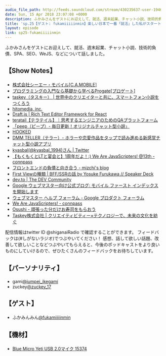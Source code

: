 ```yaml
---
audio_file_path: http://feeds.soundcloud.com/stream/430235637-user-194620696-sp25-fukamiiiiinmin.mp3
date: Sun, 15 Apr 2018 23:07:08 +0000
description: ふかみさんをゲストにお迎えして、就活、週末起業、チャット小説、技術的負債、SPA、SEO、WeJS、などについて話しました。
title: 'sp.25【ゲスト: fukamiiiiinmin】楽しい日本で一番「就活」した私がスタートアップを創業してチャット小説アプリを作るまで'
layout: episode
link: sp25-fukamiiiiinmin
---
```


<p><span>ふかみさんをゲストにお迎えして、就活、週末起業、チャット小説、技術的負債、SPA、SEO、WeJS、などについて話しました。</span></p>
<h2>
  <p>【Show Notes】</p>
</h2>
<ul>
  <li><a href="http://www.camobile.com/" target="_blank">株式会社シーエー・モバイル[C.A.MOBILE]</a></li>
  <li><a href="https://prog-8.com" target="_blank">プログラミングの入門なら基礎から学べるProgate[プロゲート]</a></li>
  <li><a href="http://taskey.me/" target="_blank">taskey（タスキー） | 世界中のクリエイターと共に、スマートフォン小説をつくろう</a></li>
  <li><a href="https://hitomedia.jp/" target="_blank">hitomedia, inc.</a></li>
  <li><a href="https://draftjs.org/" target="_blank">Draft.js | Rich Text Editor Framework for React</a></li>
  <li><a href="https://teratail.com/" target="_blank">teratail【テラテイル】｜思考するエンジニアのためのQAプラットフォーム</a></li>
  <li><a href="https://itunes.apple.com/jp/app/id1271282207" target="_blank">「peep（ピープ）- 毎日更新！オリジナルチャット型小説」</a></li>
  <li><a href="http://www.hooked.co/" target="_blank">HOOKED</a></li>
  <li><a href="https://tllr.me/" target="_blank">DMM TELLER（テラー）- ホラーや恋愛作品をタップで読み進める新感覚チャット型小説アプリ</a></li>
  <li><a href="https://twitter.com/kyasbal_1994" target="_blank">kyasbal(@kyasbal_1994)さん | Twitter</a></li>
  <li><a href="https://wajs.connpass.com/event/70241/" target="_blank">【もくもくとLTと宴会と】1周年だよ！:) We Are JavaScripters! @13th - connpass</a></li>
  <li><a href="http://mizchi.hatenablog.com/entry/2018/03/13/214755" target="_blank">フロントエンドの負債と向き合う - mizchi's blog</a></li>
  <li><a href="https://speakerdeck.com/yosuke_furukawa/ssrfalsehua?slide=37" target="_blank">First Viewの種類 | BFF/SSRの話 by Yosuke Furukawa // Speaker Deck</a></li>
  <li><a href="https://dev.to/" target="_blank">dev.to | The DEV Community</a></li>
  <li><a href="https://webmaster-ja.googleblog.com/2018/03/rolling-out-mobile-first-indexing.html" target="_blank">Google ウェブマスター向け公式ブログ: モバイル ファースト インデックスを開始します</a></li>
  <li><a href="https://productforums.google.com/forum/#!forum/webmaster-ja" target="_blank">ウェブマスター ヘルプ フォーラム - Google プロダクト フォーラム</a></li>
  <li><a href="https://wajs.connpass.com/" target="_blank">We Are JavaScripters! - connpass</a></li>
  <li><a href="https://osushi.love/" target="_blank">Osushi - 頑張った分だけお寿司をもらおう</a></li>
  <li><a href="http://taskey.co.jp" target="_blank">Taskey株式会社 | クリエイティビティー×テクノロジーで、未来の文化を紡ぐ</a></li>
</ul>
<p><span>
  配信情報はtwitter ID @shiganaiRadio で確認することができます。
  フィードバックは(#しがないラジオ)でつぶやいてください！
  感想、話して欲しい話題、改善して欲しいことなどつぶやいてもらえると、今後のポッドキャストをより良いものにしていけるので、ぜひたくさんのフィードバックをお待ちしています。
</span></p>
<h2>
  <p>【パーソナリティ】</p>
</h2>
<ul>
    <li>gami<a href="https://twitter.com/search?q=%40jumpei_ikegami&src=typd&lang=ja" target="_blank">@jumpei_ikegami</a></li>
    <li>zuckey<a href="https://twitter.com/search?q=%40zuckey_17&src=typd&lang=ja" target="_blank">@zuckey_17</a></li>
</ul>
<h2>
  <p>【ゲスト】</p>
</h2>
<ul>
  <li>ふかみんみん<a href="https://twitter.com/fukamiiiiinmin" target="_blank">@fukamiiiiinmin</a></li>
</ul>
<h2>
  <p>【機材】</p>
</h2>
<ul>
    <li><a href="http://amzn.to/2tlkud3" target="_blank">Blue Micro Yeti USB 2.0マイク 15374</a></li>
</ul>
